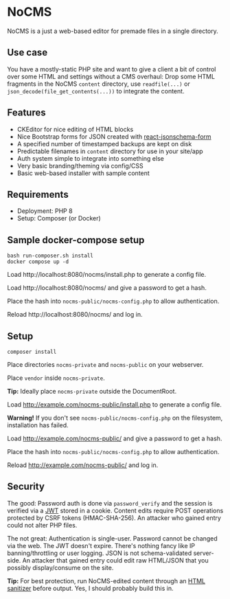 # NoCMS

NoCMS is a just a web-based editor for premade files in a single directory.

## Use case

You have a mostly-static PHP site and want to give a client a bit of control over some HTML and settings without a CMS overhaul: Drop some HTML fragments in the NoCMS `content` directory, use `readfile(...)` or `json_decode(file_get_contents(...))` to integrate the content.

## Features

* CKEditor for nice editing of HTML blocks
* Nice Bootstrap forms for JSON created with [react-jsonschema-form](https://github.com/rjsf-team/react-jsonschema-form)
* A specified number of timestamped backups are kept on disk
* Predictable filenames in `content` directory for use in your site/app
* Auth system simple to integrate into something else
* Very basic branding/theming via config/CSS
* Basic web-based installer with sample content

## Requirements

* Deployment: PHP 8
* Setup: Composer (or Docker)

## Sample docker-compose setup

```
bash run-composer.sh install
docker compose up -d
```

Load http://localhost:8080/nocms/install.php to generate a config file.

Load http://localhost:8080/nocms/ and give a password to get a hash.

Place the hash into `nocms-public/nocms-config.php` to allow authentication.

Reload http://localhost:8080/nocms/ and log in.

## Setup

```
composer install
```

Place directories `nocms-private` and `nocms-public` on your webserver.

Place `vendor` inside `nocms-private`.

**Tip:** Ideally place `nocms-private` outside the DocumentRoot.

Load http://example.com/nocms-public/install.php to generate a config file.

**Warning!** If you don't see `nocms-public/nocms-config.php` on the filesystem, installation has failed.

Load http://example.com/nocms-public/ and give a password to get a hash.

Place the hash into `nocms-public/nocms-config.php` to allow authentication.

Reload http://example.com/nocms-public/ and log in.

## Security

The good: Password auth is done via `password_verify` and the session is verified via a [JWT](https://github.com/firebase/php-jwt) stored in a cookie. Content edits require POST operations protected by CSRF tokens (HMAC-SHA-256). An attacker who gained entry could not alter PHP files.

The not great: Authentication is single-user. Password cannot be changed via the web. The JWT doesn't expire. There's nothing fancy like IP banning/throttling or user logging. JSON is not schema-validated server-side. An attacker that gained entry could edit raw HTML/JSON that you possibly display/consume on the site.

**Tip:** For best protection, run NoCMS-edited content through an [HTML sanitizer](https://packagist.org/packages/ezyang/htmlpurifier) before output. Yes, I should probably build this in.
